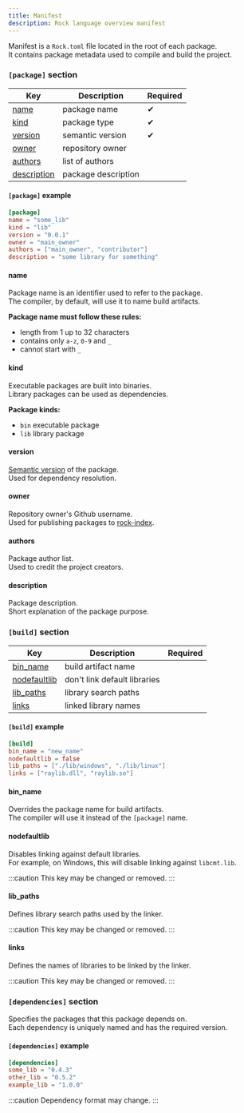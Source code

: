 ```yaml
---
title: Manifest
description: Rock language overview manifest
---
```


Manifest is a `Rock.toml` file located in the root of each package.  
It contains package metadata used to compile and build the project.  

### `[package]` section

| Key                          | Description          | Required |
|------------------------------|----------------------|----------|
| [name](#name)                | package name         | ✔        |
| [kind](#kind)                | package type         | ✔        |
| [version](#version)          | semantic version     | ✔        |
| [owner](#owner)              | repository owner     |          |
| [authors](#authors)          | list of authors      |          |
| [description](#description)  | package description  |          |

#### `[package]` example

```toml
[package]
name = "some_lib"
kind = "lib"
version = "0.0.1"
owner = "main_owner"
authors = ["main_owner", "contributor"]
description = "some library for something"
```

#### name
Package name is an identifier used to refer to the package.  
The compiler, by default, will use it to name build artifacts.

**Package name must follow these rules:**
- length from 1 up to 32 characters
- contains only `a-z`, `0-9` and `_`
- cannot start with `_`

#### kind
Executable packages are built into binaries.  
Library packages can be used as dependencies.

**Package kinds:**
- `bin` executable package
- `lib` library package

#### version
[Semantic version](https://semver.org/) of the package.  
Used for dependency resolution.

#### owner
Repository owner's Github username.  
Used for publishing packages to [rock-index](https://github.com/nickk-dv/rock-index).

#### authors
Package author list.  
Used to credit the project creators.

#### description
Package description.  
Short explanation of the package purpose.

### `[build]` section

| Key                            | Description                  | Required |
|--------------------------------|------------------------------|----------|
| [bin_name](#bin_name)          | build artifact name          |          |
| [nodefaultlib](#nodefaultlib)  | don't link default libraries |          |
| [lib_paths](#lib_paths)        | library search paths         |          |
| [links](#links)                | linked library names         |          |

#### `[build]` example

```toml
[build]
bin_name = "new_name"
nodefaultlib = false
lib_paths = ["./lib/windows", "./lib/linux"]
links = ["raylib.dll", "raylib.so"]
```

#### bin_name
Overrides the package name for build artifacts.  
The compiler will use it instead of the `[package]` name.

#### nodefaultlib
Disables linking against default libraries.  
For example, on Windows, this will disable linking against `libcmt.lib`.

:::caution
This key may be changed or removed.
:::

#### lib_paths
Defines library search paths used by the linker.

:::caution
This key may be changed or removed.
:::

#### links
Defines the names of libraries to be linked by the linker.

:::caution
This key may be changed or removed.
:::

### `[dependencies]` section
Specifies the packages that this package depends on.  
Each dependency is uniquely named and has the required version.

#### `[dependencies]` example

```toml
[dependencies]
some_lib = "0.4.3"
other_lib = "0.5.2"
example_lib = "1.0.0"
```

:::caution
Dependency format may change.
:::
